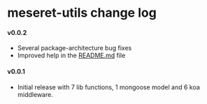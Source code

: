 # meseret-utils change log

#### v0.0.2

- Several package-architecture bug fixes
- Improved help in the [README.md](README.md) file

#### v0.0.1

- Initial release with 7 lib functions, 1 mongoose model and 6 koa middleware.
